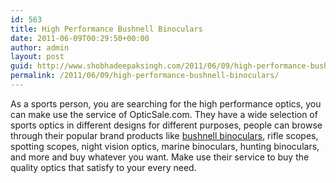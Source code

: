 ```yaml
---
id: 563
title: High Performance Bushnell Binoculars
date: 2011-06-09T00:29:50+00:00
author: admin
layout: post
guid: http://www.shobhadeepaksingh.com/2011/06/09/high-performance-bushnell-binoculars/
permalink: /2011/06/09/high-performance-bushnell-binoculars/
---
```

As a sports person, you are searching for the high performance optics, you can make use the service of OpticSale.com. They have a wide selection of sports optics in different designs for different purposes, people can browse through their popular brand products like [bushnell binoculars](http://www.opticsale.com/bushnell-16-mnf.html), rifle scopes, spotting scopes, night vision optics, marine binoculars, hunting binoculars, and more and buy whatever you want. Make use their service to buy the quality optics that satisfy to your every need.